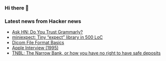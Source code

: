 ### Hi there 👋

<!--
**arashid-sh/arashid-sh** is a ✨ _special_ ✨ repository because its `README.md` (this file) appears on your GitHub profile.

Here are some ideas to get you started:

- 🔭 I’m currently working on ...
- 🌱 I’m currently learning ...
- 👯 I’m looking to collaborate on ...
- 🤔 I’m looking for help with ...
- 💬 Ask me about ...
- 📫 How to reach me: ...
- 😄 Pronouns: ...
- ⚡ Fun fact: ...
-->

### Latest news from Hacker news
<!-- BLOG-POST-LIST:START -->
- [Ask HN: Do You Trust Grammarly?](https://news.ycombinator.com/item?id=32236438)
- [miniexpect: Tiny “expect” library in 500 LoC](https://github.com/rwmjones/miniexpect)
- [Dicom File Format Basics](https://www.vladsiv.com/dicom-file-format-basics/)
- [Apple Interview &lpar;1995&rpar;](https://www.engineersneedart.com/blog/interview/interview.html)
- [TNBL: The Narrow Bank, or how you have no right to have safe deposits](https://www.tnbusa.com/)
<!-- BLOG-POST-LIST:END -->
